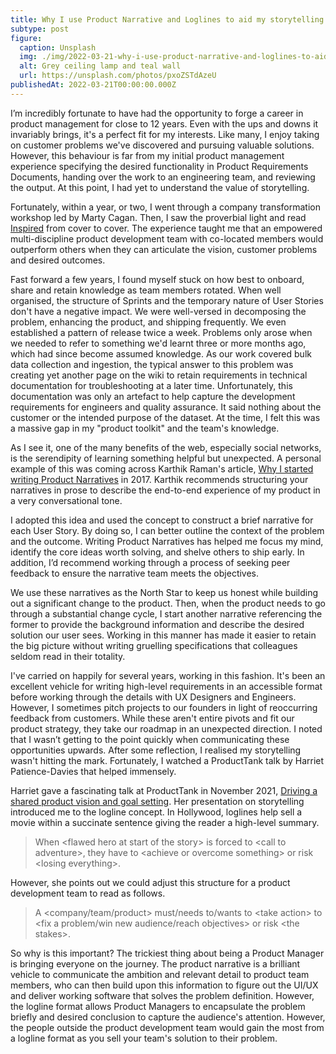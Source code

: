 ```yaml
---
title: Why I use Product Narrative and Loglines to aid my storytelling
subtype: post
figure:
  caption: Unsplash
  img: ./img/2022-03-21-why-i-use-product-narrative-and-loglines-to-aid-my-storytelling.jpg
  alt: Grey ceiling lamp and teal wall
  url: https://unsplash.com/photos/pxoZSTdAzeU
publishedAt: 2022-03-21T00:00:00.000Z
---
```

I’m incredibly fortunate to have had the opportunity to forge a career in product management for close to 12 years. Even with the ups and downs it invariably brings, it's a perfect fit for my interests. Like many, I enjoy taking on customer problems we've discovered and pursuing valuable solutions. However, this behaviour is far from my initial product management experience specifying the desired functionality in Product Requirements Documents, handing over the work to an engineering team, and reviewing the output. At this point, I had yet to understand the value of storytelling.

Fortunately, within a year, or two, I went through a company transformation workshop led by Marty Cagan. Then, I saw the proverbial light and read [Inspired](https://amzn.to/3ZUSJUY) from cover to cover. The experience taught me that an empowered multi-discipline product development team with co-located members would outperform others when they can articulate the vision, customer problems and desired outcomes.

Fast forward a few years, I found myself stuck on how best to onboard, share and retain knowledge as team members rotated. When well organised, the structure of Sprints and the temporary nature of User Stories don't have a negative impact. We were well-versed in decomposing the problem, enhancing the product, and shipping frequently. We even established a pattern of release twice a week. Problems only arose when we needed to refer to something we'd learnt three or more months ago, which had since become assumed knowledge. As our work covered bulk data collection and ingestion, the typical answer to this problem was creating yet another page on the wiki to retain requirements in technical documentation for troubleshooting at a later time. Unfortunately, this documentation was only an artefact to help capture the development requirements for engineers and quality assurance. It said nothing about the customer or the intended purpose of the dataset. At the time, I felt this was a massive gap in my "product toolkit" and the team's knowledge.

As I see it, one of the many benefits of the web, especially social networks, is the serendipity of learning something helpful but unexpected. A personal example of this was coming across Karthik Raman's article, [Why I started writing Product Narratives](https://www.linkedin.com/pulse/why-i-started-writing-product-narratives-karthik-raman/) in 2017. Karthik recommends structuring your narratives in prose to describe the end-to-end experience of my product in a very conversational tone.

I adopted this idea and used the concept to construct a brief narrative for each User Story. By doing so, I can better outline the context of the problem and the outcome. Writing Product Narratives has helped me focus my mind, identify the core ideas worth solving, and shelve others to ship early. In addition, I’d recommend working through a process of seeking peer feedback to ensure the narrative team meets the objectives.

We use these narratives as the North Star to keep us honest while building out a significant change to the product. Then, when the product needs to go through a substantial change cycle, I start another narrative referencing the former to provide the background information and describe the desired solution our user sees. Working in this manner has made it easier to retain the big picture without writing gruelling specifications that colleagues seldom read in their totality.

I've carried on happily for several years, working in this fashion. It's been an excellent vehicle for writing high-level requirements in an accessible format before working through the details with UX Designers and Engineers. However, I sometimes pitch projects to our founders in light of reoccurring feedback from customers. While these aren't entire pivots and fit our product strategy, they take our roadmap in an unexpected direction. I noted that I wasn’t getting to the point quickly when communicating these opportunities upwards. After some reflection, I realised my storytelling wasn't hitting the mark. Fortunately, I watched a ProductTank talk by Harriet Patience-Davies that helped immensely.

Harriet gave a fascinating talk at ProductTank in November 2021, [Driving a shared product vision and goal setting](https://youtu.be/yZN6IYciwU8?start=859&end=1452). Her presentation on storytelling introduced me to the logline concept. In Hollywood, loglines help sell a movie within a succinate sentence giving the reader a high-level summary.


>    When &lt;flawed hero at start of the story> is forced to &lt;call to adventure>, they have to &lt;achieve or overcome something> or risk &lt;losing everything>.

However, she points out we could adjust this structure for a product development team to read as follows.


>    A &lt;company/team/product> must/needs to/wants to &lt;take action> to &lt;fix a problem/win new audience/reach objectives> or risk &lt;the stakes>.

So why is this important? The trickiest thing about being a Product Manager is bringing everyone on the journey. The product narrative is a brilliant vehicle to communicate the ambition and relevant detail to product team members, who can then build upon this information to figure out the UI/UX and deliver working software that solves the problem definition. However, the logline format allows Product Managers to encapsulate the problem briefly and desired conclusion to capture the audience's attention. However, the people outside the product development team would gain the most from a logline format as you sell your team's solution to their problem.
